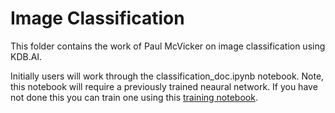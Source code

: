 # Image Classification

This folder contains the work of Paul McVicker on image classification using KDB.AI. 

Initially users will work through the classification_doc.ipynb notebook. Note, this notebook will require a previously trained neaural network. If you have not done this you can train one using this [training notebook](https://github.com/DataIntellectTech/kdbai-research/blob/main/Image%20Search/Image_search/COVID_model_training.ipynb). 


